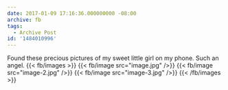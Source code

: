 ```yaml
---
date: 2017-01-09 17:16:36.000000000 -08:00
archive: fb
tags: 
  - Archive Post
id: '1484010996'
---
```


Found these precious pictures of my sweet little girl on my phone. Such an angel.
{{< fb/images >}}
{{< fb/image src="image.jpg" />}}
{{< fb/image src="image-2.jpg" />}}
{{< fb/image src="image-3.jpg" />}}
{{< /fb/images >}}
